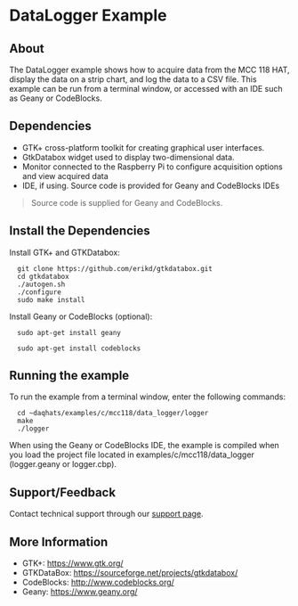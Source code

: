 # DataLogger Example

## About
The DataLogger example shows how to acquire data from the MCC 118 HAT, display the data on a strip chart, 
and log the data to a CSV file. 
This example can be run from a terminal window, or accessed with an IDE such as Geany or CodeBlocks. 


## Dependencies
- GTK+ cross-platform toolkit for creating graphical user interfaces.
- GtkDatabox widget used to display two-dimensional data.
- Monitor connected to the Raspberry Pi to configure acquisition options and view acquired data 
- IDE, if using. Source code is provided for Geany and CodeBlocks IDEs
 
 > Source code is supplied for Geany and CodeBlocks. 

## Install the Dependencies
Install GTK+ and GTKDatabox:
  ```
    git clone https://github.com/erikd/gtkdatabox.git
    cd gtkdatabox
    ./autogen.sh
    ./configure
    sudo make install
  ```
Install Geany or CodeBlocks (optional):
  ```
    sudo apt-get install geany
  ```

  ```
	sudo apt-get install codeblocks
  ```

## Running the example
To run the example from a terminal window, enter the following commands:
  ```
    cd ~daqhats/examples/c/mcc118/data_logger/logger
    make
    ./logger
  ```
When using the Geany or CodeBlocks IDE, the example is compiled when you load the 
project file located in examples/c/mcc118/data_logger (logger.geany or logger.cbp).

## Support/Feedback
Contact technical support through our [support page](https://www.mccdaq.com/support/support_form.aspx). 

## More Information
- GTK+: https://www.gtk.org/ 
- GTKDataBox: https://sourceforge.net/projects/gtkdatabox/
- CodeBlocks: http://www.codeblocks.org/
- Geany: https://www.geany.org/